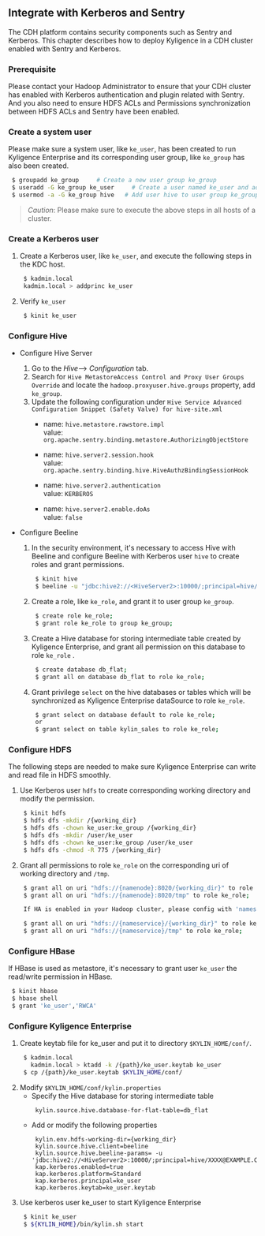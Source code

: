 ## Integrate with Kerberos and Sentry

The CDH platform contains security components such as Sentry and Kerberos. This chapter describes how to deploy Kyligence in a CDH cluster enabled with Sentry and Kerberos.


### Prerequisite

Please contact your Hadoop Administrator to ensure that your CDH cluster has enabled with Kerberos authentication and plugin related with Sentry. And you also need to ensure HDFS ACLs and Permissions synchronization between HDFS ACLs and Sentry have been enabled.

### Create a system user

Please make sure a system user, like `ke_user`, has been created to run Kyligence Enterprise and its corresponding user group, like `ke_group` has also been created.
```sh
 $ groupadd ke_group     # Create a new user group ke_group
 $ useradd -G ke_group ke_user     # Create a user named ke_user and add it to a user group named ke_group
 $ usermod -a -G ke_group hive   # Add user hive to user group ke_group 
```
> *Caution*: Please make sure to execute the above steps in all hosts of a cluster.

### Create a Kerberos user

1. Create a Kerberos user, like `ke_user`, and execute the following steps in the KDC host.
   ```sh
    $ kadmin.local
    kadmin.local > addprinc ke_user
   ```
2. Verify `ke_user`
   ```sh
    $ kinit ke_user
   ```

### Configure Hive

- Configure Hive Server
  1. Go to the *Hive*--> *Configuration* tab.
  2. Search for `Hive MetastoreAccess Control and Proxy User Groups Override` and locate the `hadoop.proxyuser.hive.groups` property, add `ke_group`.
  3. Update the following configuration under `Hive Service Advanced Configuration Snippet (Safety Valve) for hive-site.xml`
     - name: `hive.metastore.rawstore.impl`     
       value: `org.apache.sentry.binding.metastore.AuthorizingObjectStore`

     - name: `hive.server2.session.hook`    
       value: `org.apache.sentry.binding.hive.HiveAuthzBindingSessionHook`

     - name: `hive.server2.authentication`  
       value: `KERBEROS`

     - name: `hive.server2.enable.doAs`     
       value: `false`

- Configure Beeline

  1. In the security environment, it's necessary to access Hive with Beeline and configure Beeline with Kerberos user `hive` to create roles and grant permissions.
     ```sh
      $ kinit hive
      $ beeline -u "jdbc:hive2://<HiveServer2>:10000/;principal=hive/{HOST_NAME}@EXAMPLE.COM"
     ```

  2. Create a role, like `ke_role`, and grant it to user group `ke_group`.
     ```sh
      $ create role ke_role;
      $ grant role ke_role to group ke_group;
     ```
     
  3. Create a Hive database for storing intermediate table created by Kyligence Enterprise, and grant all permission on this database to role `ke_role` .
     ```sh
      $ create database db_flat;
      $ grant all on database db_flat to role ke_role; 
     ```
     
  4. Grant privilege `select` on the hive databases or tables which will be synchronized as Kyligence Enterprise dataSource to role `ke_role`.
     ```sh
      $ grant select on database default to role ke_role;  
      or
      $ grant select on table kylin_sales to role ke_role; 
     ```


### Configure HDFS

The following steps are needed to make sure Kyligence Enterprise can write and read file in HDFS smoothly.
1. Use Kerberos user `hdfs` to create corresponding working directory and modify the permission.
   ```sh
    $ kinit hdfs
    $ hdfs dfs -mkdir /{working_dir}
    $ hdfs dfs -chown ke_user:ke_group /{working_dir}
    $ hdfs dfs -mkdir /user/ke_user
    $ hdfs dfs -chown ke_user:ke_group /user/ke_user
    $ hdfs dfs -chmod -R 775 /{working_dir}
   ```
  
2. Grant all permissions to role `ke_role` on the corresponding uri of working directory and `/tmp`.
   ```sh
    $ grant all on uri "hdfs://{namenode}:8020/{working_dir}" to role ke_role;
    $ grant all on uri "hdfs://{namenode}:8020/tmp" to role ke_role;
   
    If HA is enabled in your Hadoop cluster, please config with 'nameservice'
   
    $ grant all on uri "hdfs://{nameservice}/{working_dir}" to role ke_role;
    $ grant all on uri "hdfs://{nameservice}/tmp" to role ke_role;
   ```

### Configure HBase

If HBase is used as metastore, it's necessary to grant user `ke_user` the read/write permission in HBase.
```sh
 $ kinit hbase
 $ hbase shell
 $ grant 'ke_user','RWCA'
```

### Configure Kyligence Enterprise

1. Create keytab file for ke_user and put it to directory `$KYLIN_HOME/conf/`.
   ```sh
    $ kadmin.local 
      kadmin.local > ktadd -k /{path}/ke_user.keytab ke_user
    $ cp /{path}/ke_user.keytab $KYLIN_HOME/conf/
   ```
2. Modify `$KYLIN_HOME/conf/kylin.properties`
   - Specify the Hive database for storing intermediate table
     ```properties
      kylin.source.hive.database-for-flat-table=db_flat
     ```
   - Add or modify the following properties
     ```properties
      kylin.env.hdfs-working-dir={working_dir}
      kylin.source.hive.client=beeline
      kylin.source.hive.beeline-params= -u 'jdbc:hive2://<HiveServer2>:10000/;principal=hive/XXXX@EXAMPLE.COM'
      kap.kerberos.enabled=true
      kap.kerberos.platform=Standard
      kap.kerberos.principal=ke_user
      kap.kerberos.keytab=ke_user.keytab
     ```
 3. Use kerberos user ke_user to start Kyligence Enterprise
    ```sh
     $ kinit ke_user
     $ ${KYLIN_HOME}/bin/kylin.sh start
    ```
